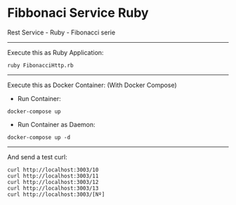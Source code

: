 # Fibbonaci Service Ruby
Rest Service - Ruby - Fibonacci serie

----------------------------------------

Execute this as Ruby Application:
```
ruby FibonacciHttp.rb
```

----------------------------------------

Execute this as Docker Container: (With Docker Compose)
- Run Container:
```
docker-compose up
```

- Run Container as Daemon:
```
docker-compose up -d
```
----------------------------------------

And send a test curl:
```
curl http://localhost:3003/10
curl http://localhost:3003/11
curl http://localhost:3003/12
curl http://localhost:3003/13
curl http://localhost:3003/[Nº]
```
